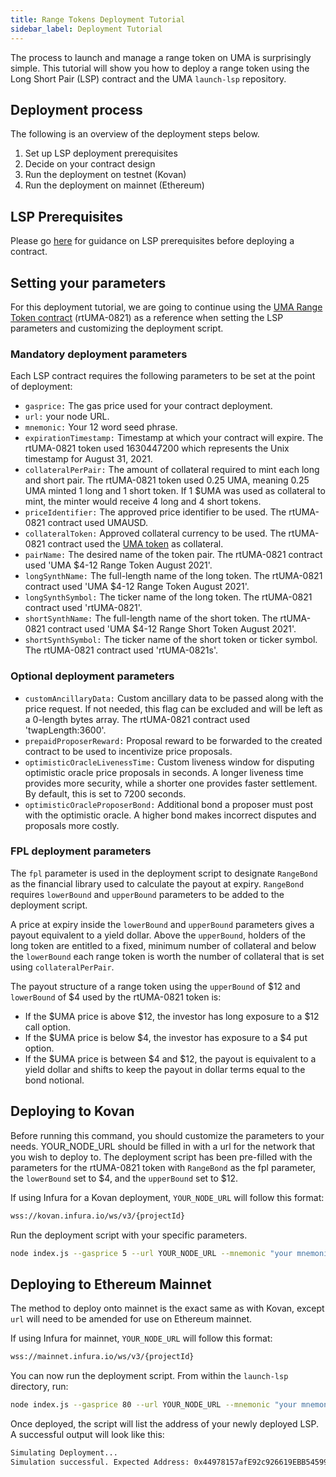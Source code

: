 ```yaml
---
title: Range Tokens Deployment Tutorial
sidebar_label: Deployment Tutorial
---
```


The process to launch and manage a range token on UMA is surprisingly simple. This tutorial will show you how to deploy a range token using the Long Short Pair (LSP) contract and the UMA `launch-lsp` repository.

## Deployment process

The following is an overview of the deployment steps below.

1. Set up LSP deployment prerequisites
2. Decide on your contract design
3. Run the deployment on testnet (Kovan)
4. Run the deployment on mainnet (Ethereum)

## LSP Prerequisites

Please go [here](/developers/lsp-prereqs) for guidance on LSP prerequisites before deploying a contract.

## Setting your parameters

For this deployment tutorial, we are going to continue using the [UMA Range Token contract](https://umaverse.vercel.app/0x372802d8A2D69bB43872a1AABe2bd403a0FafA1F) (rtUMA-0821) as a reference when setting the LSP parameters and customizing the deployment script.

### Mandatory deployment parameters

Each LSP contract requires the following parameters to be set at the point of deployment:

- `gasprice:` The gas price used for your contract deployment.
- `url:` your node URL.
- `mnemonic:` Your 12 word seed phrase. 
- `expirationTimestamp:` Timestamp at which your contract will expire. The rtUMA-0821 token used 1630447200 which represents the Unix timestamp for August 31, 2021.
- `collateralPerPair:` The amount of collateral required to mint each long and short pair. The rtUMA-0821 token used 0.25 UMA, meaning 0.25 UMA minted 1 long and 1 short token. If 1 $UMA was used as collateral to mint, the minter would receive 4 long and 4 short tokens.
- `priceIdentifier:` The approved price identifier to be used. The rtUMA-0821 contract used UMAUSD.
- `collateralToken:` Approved collateral currency to be used. The rtUMA-0821 contract used the [UMA token](https://etherscan.io/address/0x04Fa0d235C4abf4BcF4787aF4CF447DE572eF828) as collateral.
- `pairName:` The desired name of the token pair. The rtUMA-0821 contract used 'UMA $4-12 Range Token August 2021'.
- `longSynthName:` The full-length name of the long token. The rtUMA-0821 contract used 'UMA $4-12 Range Token August 2021'.
- `longSynthSymbol:` The ticker name of the long token. The rtUMA-0821 contract used 'rtUMA-0821'.
- `shortSynthName:` The full-length name of the short token. The rtUMA-0821 contract used 'UMA $4-12 Range Short Token August 2021'.
- `shortSynthSymbol:` The ticker name of the short token or ticker symbol. The rtUMA-0821 contract used 'rtUMA-0821s'.

### Optional deployment parameters

- `customAncillaryData:` Custom ancillary data to be passed along with the price request. If not needed, this flag can be excluded and will be left as a 0-length bytes array. The rtUMA-0821 contract used 'twapLength:3600'.
- `prepaidProposerReward:` Proposal reward to be forwarded to the created contract to be used to incentivize price proposals.
- `optimisticOracleLivenessTime:` Custom liveness window for disputing optimistic oracle price proposals in seconds. A longer liveness time provides more security, while a shorter one provides faster settlement. By default, this is set to 7200 seconds.
- `optimisticOracleProposerBond:` Additional bond a proposer must post with the optimistic oracle. A higher bond makes incorrect disputes and proposals more costly.

### FPL deployment parameters

The `fpl` parameter is used in the deployment script to designate `RangeBond` as the financial library used to calculate the payout at expiry. `RangeBond` requires `lowerBound` and `upperBound` parameters to be added to the deployment script. 

A price at expiry inside the `lowerBound` and `upperBound` parameters gives a payout equivalent to a yield dollar. Above the `upperBound`, holders of the long token are entitled to a fixed, minimum number of collateral and below the `lowerBound` each range token is worth the number of collateral that is set using `collateralPerPair`.

The payout structure of a range token using the `upperBound` of $12 and `lowerBound` of $4 used by the rtUMA-0821 token is:
- If the $UMA price is above $12, the investor has long exposure to a $12 call option.
- If the $UMA price is below $4, the investor has exposure to a $4 put option.
- If the $UMA price is between $4 and $12, the payout is equivalent to a yield dollar and shifts to keep the payout in dollar terms equal to the bond notional. 

## Deploying to Kovan

Before running this command, you should customize the parameters to your needs. YOUR_NODE_URL should be filled in with a url for the network that you wish to deploy to. The deployment script has been pre-filled with the parameters for the rtUMA-0821 token with `RangeBond` as the fpl parameter, the `lowerBound` set to $4, and the `upperBound` set to $12.

If using Infura for a Kovan deployment, `YOUR_NODE_URL` will follow this format:

```bash
wss://kovan.infura.io/ws/v3/{projectId}
```

Run the deployment script with your specific parameters.
```bash
node index.js --gasprice 5 --url YOUR_NODE_URL --mnemonic "your mnemonic (12 word seed phrase)" --pairName "UMA \$4-12 Range Token Pair August 2021" --expirationTimestamp 1630447200 --collateralPerPair 250000000000000000 --priceIdentifier UMAUSD --longSynthName "UMA \$4-12 Range Token August 2021" --longSynthSymbol rtUMA-0821 --shortSynthName "UMA \$4-12 Range Short Token August 2021" --shortSynthSymbol rtUMA-0821s --collateralToken 0x489Bf230d4Ab5c2083556E394a28276C22c3B580 --fpl RangeBond --lowerBound 4000000000000000000 --upperBound 12000000000000000000 --prepaidProposerBond 20000000000000000000 --optimisticOracleProposerBond 40000000000000000000
```
## Deploying to Ethereum Mainnet

The method to deploy onto mainnet is the exact same as with Kovan, except `url` will need to be amended for use on Ethereum mainnet.

If using Infura for mainnet, `YOUR_NODE_URL` will follow this format:

```bash
wss://mainnet.infura.io/ws/v3/{projectId}
```

You can now run the deployment script. From within the `launch-lsp` directory, run:
```bash
node index.js --gasprice 80 --url YOUR_NODE_URL --mnemonic "your mnemonic (12 word seed phrase)" --pairName "UMA \$4-12 Range Token Pair August 2021" --expirationTimestamp 1630447200 --collateralPerPair 250000000000000000 --priceIdentifier UMAUSD --longSynthName "UMA \$4-12 Range Token August 2021" --longSynthSymbol rtUMA-0821 --shortSynthName "UMA \$4-12 Range Short Token August 2021" --shortSynthSymbol rtUMA-0821s --collateralToken 0x04Fa0d235C4abf4BcF4787aF4CF447DE572eF828 --fpl RangeBond --lowerBound 4000000000000000000 --upperBound 12000000000000000000 --prepaidProposerBond 20000000000000000000 --optimisticOracleProposerBond 40000000000000000000
```
Once deployed, the script will list the address of your newly deployed LSP. A successful output will look like this:

```bash
Simulating Deployment...
Simulation successful. Expected Address: 0x44978157afE92c926619EBB54599bbc483eBe871
``` 